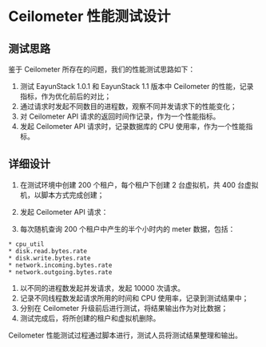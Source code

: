 # Ceilometer 性能测试设计

## 测试思路

鉴于 Ceilometer 所存在的问题，我们的性能测试思路如下：

1. 测试 EayunStack 1.0.1 和 EayunStack 1.1 版本中 Ceilometer 的性能，记录指标，作为优化前后的对比；
1. 通过请求时发起不同数目的进程数，观察不同并发请求下的性能变化；
1. 对 Ceilometer API 请求的返回时间作记录，作为一个性能指标。
1. 发起 Ceilometer API 请求时，记录数据库的 CPU 使用率，作为一个性能指标。

## 详细设计

1. 在测试环境中创建 200 个租户，每个租户下创建 2 台虚拟机，共 400 台虚拟机，以脚本方式完成创建；
1. 发起 Ceilometer API 请求：

  1. 每次随机查询 200 个租户中产生的半个小时内的 meter 数据，包括：

    * cpu_util
    * disk.read.bytes.rate
    * disk.write.bytes.rate
    * network.incoming.bytes.rate
    * network.outgoing.bytes.rate
  1. 以不同的进程数发起并发请求，发起 10000 次请求。
1. 记录不同线程数发起请求所用的时间和 CPU 使用率，记录到测试结果中；
1. 分别在 Ceilometer 升级前后进行测试，将结果输出作为对比数据；
1. 测试完成后，将所创建的租户和虚拟机删除。

Ceilometer 性能测试过程通过脚本进行，测试人员将测试结果整理和输出。
